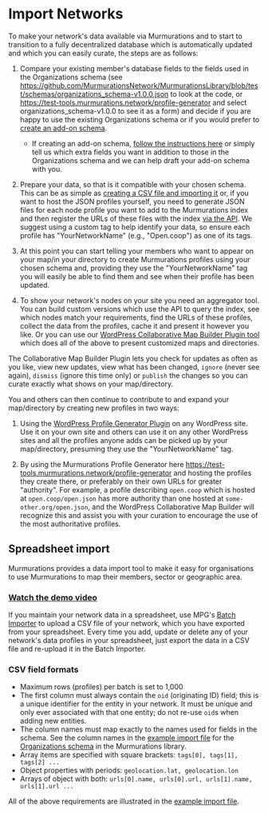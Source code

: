 # Import Networks

To make your network's data available via Murmurations and to start to transition to a fully decentralized database which is automatically updated and which you can easily curate, the steps are as follows:

1. Compare your existing member's database fields to the fields used in the Organizations schema (see <https://github.com/MurmurationsNetwork/MurmurationsLibrary/blob/test/schemas/organizations_schema-v1.0.0.json> to look at the code, or <https://test-tools.murmurations.network/profile-generator> and select organizations_schema-v1.0.0 to see it as a form) and decide if you are happy to use the existing Organizations schema or if you would prefer to [create an add-on schema](/faqs/schema.html#what-is-the-difference-between-a-base-schema-and-an-add-on-schema).

    - If creating an add-on schema, [follow the instructions here](/guides/create-a-schema.html) or simply tell us which extra fields you want in addition to those in the Organizations schema and we can help draft your add-on schema with you.

2. Prepare your data, so that is it compatible with your chosen schema. This can be as simple as [creating a CSV file and importing it](#spreadsheet-import) or, if you want to host the JSON profiles yourself, you need to generate JSON files for each node profile you want to add to the Murmurations index and then register the URLs of these files with the index [via the API](/developers/index-api.html). We suggest using a custom tag to help identify your data, so ensure each profile has "YourNetworkName" (e.g., "Open.coop") as one of its tags.

3. At this point you can start telling your members who want to appear on your map/in your directory to create Murmurations profiles using your chosen schema and, providing they use the "YourNetworkName" tag you will easily be able to find them and see when their profile has been updated.

4. To show your network's nodes on your site you need an aggregator tool. You can build custom versions which use the API to query the index, see which nodes match your requirements, find the URLs of these profiles, collect the data from the profiles, cache it and present it however you like. Or you can use our [WordPress Collaborative Map Builder Plugin tool](/developers/wp-aggregator.html) which does all of the above to present customized maps and directories.

The Collaborative Map Builder Plugin lets you check for updates as often as you like, view new updates, view what has been changed, `ignore` (never see again), `dismiss` (ignore this time only) or `publish` the changes so you can curate exactly what shows on your map/directory.

You and others can then continue to contribute to and expand your map/directory by creating new profiles in two ways:

1. Using the [WordPress Profile Generator Plugin](/developers/wp-node.html) on any WordPress site. Use it on your own site and others can use it on any other WordPress sites and all the profiles anyone adds can be picked up by your map/directory, presuming they use the "YourNetworkName" tag.

2. By using the Murmurations Profile Generator here <https://test-tools.murmurations.network/profile-generator> and hosting the profiles they create there, or preferably on their own URLs for greater "authority". For example, a profile describing `open.coop` which is hosted at `open.coop/open.json` has more authority than one hosted at `some-other.org/open.json`, and the WordPress Collaborative Map Builder will recognize this and assist you with your curation to encourage the use of the most authoritative profiles.

## Spreadsheet import

Murmurations provides a data import tool to make it easy for organisations to use Murmurations to map their members, sector or geographic area.

### [Watch the demo video](https://player.vimeo.com/video/807714220)

If you maintain your network data in a spreadsheet, use MPG's [Batch Importer](https://test-tools.murmurations.network/batch-importer) to upload a CSV file of your network, which you have exported from your spreadsheet. Every time you add, update or delete any of your network's data profiles in your spreadsheet, just export the data in a CSV file and re-upload it in the Batch Importer.

### CSV field formats

- Maximum rows (profiles) per batch is set to 1,000
- The first column must always contain the `oid` (originating ID) field; this is a unique identifier for the entity in your network. It must be unique and only ever associated with that one entity; do not re-use `oid`s when adding new entities.
- The column names must map exactly to the names used for fields in the schema. See the column names in the [example import file](https://github.com/MurmurationsNetwork/MurmurationsServices/blob/main/test/organizations_schema-v1.0.0-example-import.csv) for the [Organizations schema](https://github.com/MurmurationsNetwork/MurmurationsLibrary/blob/test/schemas/organizations_schema-v1.0.0.json) in the Murmurations library.
- Array items are specified with square brackets: `tags[0], tags[1], tags[2] ...`
- Object properties with periods: `geolocation.lat, geolocation.lon`
- Arrays of object with both: `urls[0].name, urls[0].url, urls[1].name, urls[1].url ...`

All of the above requirements are illustrated in the [example import file](https://github.com/MurmurationsNetwork/MurmurationsServices/blob/main/tests/organizations_schema-v1.0.0-example-import.csv).
